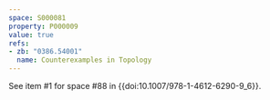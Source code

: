 ```yaml
---
space: S000081
property: P000009
value: true
refs:
- zb: "0386.54001"
  name: Counterexamples in Topology
---
```


See item #1 for space #88 in {{doi:10.1007/978-1-4612-6290-9_6}}.
